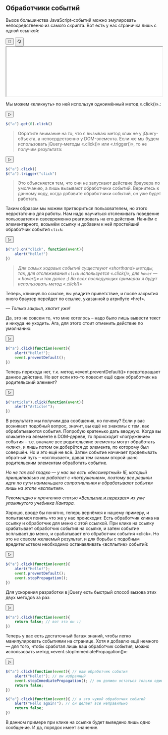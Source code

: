 ## Обработчики событий 

Вызов большинства JavaScript-событий можно эмулировать непосредственно из самого скрипта. Вот есть у нас страничка лишь с одной ссылкой:

<div class="jqbook">
<button class="jqbook sticky">📌</button>
<button class="jqbook reload">🗘</button>
<iframe class="jqbook" id="click-example" width="100%" height="160px" border="0" src="../code/events.click.html"></iframe>
</div>

Мы можем «кликнуть» по ней используя одноимённый метод «.click()».:

<button class="jqbook run" data-target="#click-example">▷</button>

```javascript
$("a").get(0).click()
```

> Обратите внимание на то, что я вызываю метод клик не у jQuery-объекта, а непосрдественно у DOM-элемента. Если же мы будем использовать jQuery-методы «.click()» или «.trigger()», то не получим результата: 

<button class="jqbook run" data-target="#click-example">▷</button>

```javascript
$("a").click()
$("a").trigger("click")
```

> Это объясняется тем, что они не запускают действие браузера по умолчанию, а лишь вызывают обработчики событий. Вернитесь к данному коду, когда добавите обработчики событий, он уже будет работать.  


Таким образом мы можем притвориться пользователем, но этого недостаточно для работы. Нам надо научиться отслеживать поведение пользователя и своевременно реагировать на его действия. Начнём с элементарного, возьмём ссылку и добавим к ней простейший обработчик события `click`:

<button class="jqbook run" data-target="#click-example">▷</button>

```javascript
$("a").on("click", function(event){
    alert("Hello!")
})
```
 
> _Для самых ходовых событий существуют «shorthand» методы, так, для отслеживания `click` используется «.click()», для `hover` — «.hover()» и так далее :)_
> _Во всех последующих примерах я будут использовать метод «.click()»_

Теперь, кликнув по ссылке, вы увидите приветствие, и после закрытия оного браузер перейдет по ссылке, указанной в атрибуте «href». 

_— Только закрыл, хватит уже!_

Да, это не совсем то, что мне хотелось – надо было лишь вывести текст и никуда не уходить. Ага, для этого стоит отменить действие по умолчанию:

<button class="jqbook run" data-target="#click-example">▷</button>

```javascript
$("a").click(function(event){
    alert("Hello!");
    event.preventDefault();
})
```

Теперь перехода нет, т.к. метод «event.preventDefault()» предотвращает данное действие. Но вот если кто-то повесит ещё один обработчик на родительский элемент?

<button class="jqbook run" data-target="#click-example">▷</button>

```javascript
$("article").click(function(event){
    alert("Article!");
})
```

В результате мы получим два сообщения, но почему? Если у вас возникает подобный вопрос, значит, вы ещё не знакомы с тем, как обрабатываются события. Попробую кратенько дать вводную. Когда вы кликаете на элементе в DOM-дереве, то происходит «погружение» события – т.е. вначале все родительские элементы могут обработать «клик», и лишь потом он доберётся до элемента, по которому был совершён. Но и это ещё не всё. Затем событие начинает проделывать обратный путь – «всплывает», давая тем самым второй шанс родительским элементам обработать событие.

_Но не так всё гладко — у нас же есть «бессмертный» IE, который принципиально не работает с «погружением», поэтому все решили идти по пути наименьшего сопротивления и обрабатывают события лишь на этапе «всплытия»._

_Рекомендую к прочтению статью «[Всплытие и перехват](https://learn.javascript.ru/event-bubbling)» из уже упомянутого учебника Кантора._

Хорошо, вроде бы понятно, теперь вернёмся к нашему примеру, и попытаемся понять что же у нас происходит. Есть обработчик клика на ссылку и обработчик для меню с этой ссылкой. При клике на ссылку срабатывает обработчик события на ссылке, и затем событие всплывает до меню, и срабатывает его обработчик события «click». Но это не совсем желаемый результат, и для борьбы с подобным вредительством необходимо останавливать «всплытие» событий:

<button class="jqbook run" data-target="#click-example">▷</button>

```javascript
$("a").click(function(event){
    alert("Hello!");
    event.preventDefault();
    event.stopPropagation();
})
```

Для ускорения разработки в jQuery есть быстрый способ вызова этих двух методов за раз:

<button class="jqbook run" data-target="#click-example">▷</button>

```javascript
$("a").click(function(event){
    return false; // вот это он :)
})
```

Теперь у вас есть достаточный багаж знаний, чтобы легко манипулировать событиями на странице. Хотя я добавлю ещё немного — для того, чтобы сработал лишь ваш обработчик события, можно использовать метод «event.stopImmediatePropagation()»:

<button class="jqbook run" data-target="#click-example">▷</button>

```javascript
$("a").click(function(event){ // ваш обработчик события
    alert("Hello!"); // он избранный
    event.stopImmediatePropagation(); // он должен остаться только один
    return false;
})

$("a").click(function(event){ // а это чужой обработчик событий
    alert("Hello again!"); // он делает всё неправильно
    return false;
})
```

В данном примере при клике на ссылке будет выведено лишь одно сообщение. И да, порядок имеет значение.
